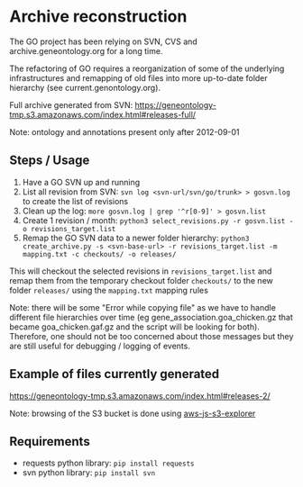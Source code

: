 # Archive reconstruction

The GO project has been relying on SVN, CVS and archive.geneontology.org for a long time.

The refactoring of GO requires a reorganization of some of the underlying infrastructures and remapping of old files into more up-to-date folder hierarchy (see current.genontology.org).

Full archive generated from SVN: https://geneontology-tmp.s3.amazonaws.com/index.html#releases-full/

Note: ontology and annotations present only after 2012-09-01

## Steps / Usage

1. Have a GO SVN up and running
2. List all revision from SVN:
`svn log <svn-url/svn/go/trunk> > gosvn.log` to create the list of revisions
3. Clean up the log: 
`more gosvn.log | grep '^r[0-9]' > gosvn.list`
4. Create 1 revision / month: 
`python3 select_revisions.py -r gosvn.list -o revisions_target.list`
5. Remap the GO SVN data to a newer folder hierarchy:
`python3 create_archive.py -s <svn-base-url> -r revisions_target.list -m mapping.txt -c checkouts/ -o releases/`

This will checkout the selected revisions in `revisions_target.list` and remap them from the temporary checkout folder `checkouts/` to the new folder `releases/` using the `mapping.txt` mapping rules

Note: there will be some "Error while copying file" as we have to handle different file hierarchies over time (eg gene_association.goa_chicken.gz that became goa_chicken.gaf.gz and the script will be looking for both). Therefore, one should not be too concerned about those messages but they are still useful for debugging / logging of events.

## Example of files currently generated
https://geneontology-tmp.s3.amazonaws.com/index.html#releases-2/

Note: browsing of the S3 bucket is done using [aws-js-s3-explorer](https://github.com/awslabs/aws-js-s3-explorer)

## Requirements
* requests python library: `pip install requests`
* svn python library: `pip install svn`
